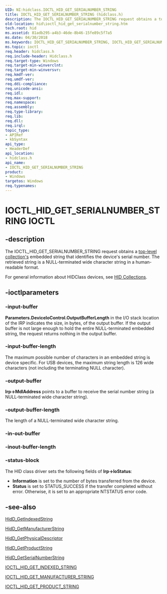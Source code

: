 ```yaml
---
UID: NI:hidclass.IOCTL_HID_GET_SERIALNUMBER_STRING
title: IOCTL_HID_GET_SERIALNUMBER_STRING (hidclass.h)
description: The IOCTL_HID_GET_SERIALNUMBER_STRING request obtains a top-level collection's embedded string that identifies the device's serial number.
old-location: hid\ioctl_hid_get_serialnumber_string.htm
tech.root: hid
ms.assetid: 81adb295-a4b3-46de-8b46-15fe89c5f7a5
ms.date: 04/30/2018
ms.keywords: IOCTL_HID_GET_SERIALNUMBER_STRING, IOCTL_HID_GET_SERIALNUMBER_STRING control, IOCTL_HID_GET_SERIALNUMBER_STRING control code [Human Input Devices], hid.ioctl_hid_get_serialnumber_string, hidclass/IOCTL_HID_GET_SERIALNUMBER_STRING, hidioreq_6f0fd737-3834-4f3e-be8d-4027b6525c87.xml
ms.topic: ioctl
req.header: hidclass.h
req.include-header: Hidclass.h
req.target-type: Windows
req.target-min-winverclnt: 
req.target-min-winversvr: 
req.kmdf-ver: 
req.umdf-ver: 
req.ddi-compliance: 
req.unicode-ansi: 
req.idl: 
req.max-support: 
req.namespace: 
req.assembly: 
req.type-library: 
req.lib: 
req.dll: 
req.irql: 
topic_type:
- APIRef
- kbSyntax
api_type:
- HeaderDef
api_location:
- hidclass.h
api_name:
- IOCTL_HID_GET_SERIALNUMBER_STRING
product:
- Windows
targetos: Windows
req.typenames: 
---
```


# IOCTL_HID_GET_SERIALNUMBER_STRING IOCTL


## -description


The IOCTL_HID_GET_SERIALNUMBER_STRING request obtains a <a href="https://docs.microsoft.com/windows-hardware/drivers/hid/top-level-collections">top-level collection's</a> embedded string that identifies the device's serial number. The retrieved string is a NULL-terminated wide character string in a human-readable format.

For general information about HIDClass devices, see <a href="https://docs.microsoft.com/windows-hardware/drivers/hid/hid-collections">HID Collections</a>. 


## -ioctlparameters




### -input-buffer

<b>Parameters.DeviceIoControl.OutputBufferLength</b> in the I/O stack location of the IRP indicates the size, in bytes, of the output buffer. If the output buffer is not large enough to hold the entire NULL-terminated embedded string, the request returns nothing in the output buffer. 


### -input-buffer-length

The maximum possible number of characters in an embedded string is device specific. For USB devices, the maximum string length is 126 wide characters (not including the terminating NULL character). 


### -output-buffer

<b>Irp->MdlAddress</b> points to a buffer to receive the serial number string (a NULL-terminated wide character string).


### -output-buffer-length

The length of a NULL-terminated wide character string.


### -in-out-buffer








### -inout-buffer-length








### -status-block

The HID class driver sets the following fields of <b>Irp->IoStatus</b>:

<ul>
<li>
<b>Information</b> is set to the number of bytes transferred from the device.

</li>
<li>
<b>Status</b> is set to STATUS_SUCCESS if the transfer completed without error. Otherwise, it is set to an appropriate NTSTATUS error code.

</li>
</ul>

## -see-also




<a href="https://docs.microsoft.com/windows-hardware/drivers/ddi/content/hidsdi/nf-hidsdi-hidd_getindexedstring">HidD_GetIndexedString</a>



<a href="https://docs.microsoft.com/windows-hardware/drivers/ddi/content/hidsdi/nf-hidsdi-hidd_getmanufacturerstring">HidD_GetManufacturerString</a>



<a href="https://docs.microsoft.com/windows-hardware/drivers/ddi/content/hidsdi/nf-hidsdi-hidd_getphysicaldescriptor">HidD_GetPhysicalDescriptor</a>



<a href="https://docs.microsoft.com/windows-hardware/drivers/ddi/content/hidsdi/nf-hidsdi-hidd_getproductstring">HidD_GetProductString</a>



<a href="https://docs.microsoft.com/windows-hardware/drivers/ddi/content/hidsdi/nf-hidsdi-hidd_getserialnumberstring">HidD_GetSerialNumberString</a>



<a href="https://docs.microsoft.com/windows-hardware/drivers/ddi/content/hidclass/ni-hidclass-ioctl_hid_get_indexed_string">IOCTL_HID_GET_INDEXED_STRING</a>



<a href="https://docs.microsoft.com/windows-hardware/drivers/ddi/content/hidclass/ni-hidclass-ioctl_hid_get_manufacturer_string">IOCTL_HID_GET_MANUFACTURER_STRING</a>



<a href="https://docs.microsoft.com/windows-hardware/drivers/ddi/content/hidclass/ni-hidclass-ioctl_hid_get_product_string">IOCTL_HID_GET_PRODUCT_STRING</a>
 

 

